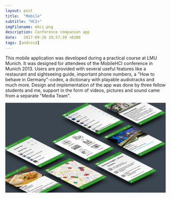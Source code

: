 ```yaml
---
layout: post
title:  "Mobile"
subtitle: "HCI+"
imgFilename: mhci.png
description: Conference companion app
date:   2017-09-26 19:57:39 +0200
tags: [android]
---
```


This mobile application was developed during a practical course at LMU Munich. It was designed for attendees of the MobileHCI conference in Munich 2013. Users are provided with several useful features like a restaurant and sightseeing guide, important phone numbers, a "How to behave in Germany"-codex, a dictionary with playable audiotracks and much more. Design and implementation of the app was done by three fellow students and me, support in the form of videos, pictures and sound came from a separate "Media Team".

![screens](/img/mhci.png)
